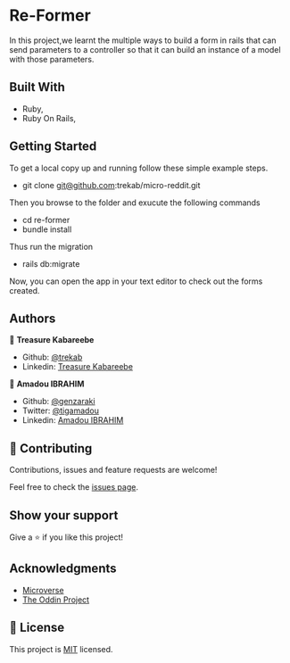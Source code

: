 # Re-Former


In this project,we learnt the multiple ways to build a form in rails that can send parameters to a controller so that it can build an instance of a model with those parameters.


## Built With

- Ruby,
- Ruby On Rails,

## Getting Started

To get a local copy up and running follow these simple example steps.
- git clone git@github.com:trekab/micro-reddit.git

Then you browse to the folder and exucute the following commands
- cd re-former
- bundle install

Thus run the migration
- rails db:migrate

Now, you can open the app in your text editor to check out the forms created.


## Authors

👤 **Treasure Kabareebe**

- Github: [@trekab](https://github.com/trekab)
- Linkedin: [Treasure Kabareebe](https://www.linkedin.com/in/treasure-kabareebe/)

👤 **Amadou IBRAHIM**

- Github: [@genzaraki](https://github.com/genzaraki)
- Twitter: [@tigamadou](https://twitter.com/tigamadou)
- Linkedin: [Amadou IBRAHIM](https://www.linkedin.com/in/amadou-ibrahim-75769167/)

## 🤝 Contributing

Contributions, issues and feature requests are welcome!

Feel free to check the [issues page](issues/).

## Show your support

Give a ⭐️ if you like this project!

## Acknowledgments

- [Microverse](https://microverse.org)
- [The Oddin Project](https://www.theodinproject.com/courses/ruby-on-rails/)

## 📝 License

This project is [MIT](lic.url) licensed.
